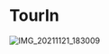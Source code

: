 # TourIn
![IMG_20211121_183009](https://user-images.githubusercontent.com/42153243/142762926-0d1ee73a-f9b9-4dbc-ac3c-aaeed6d38a04.jpg)
